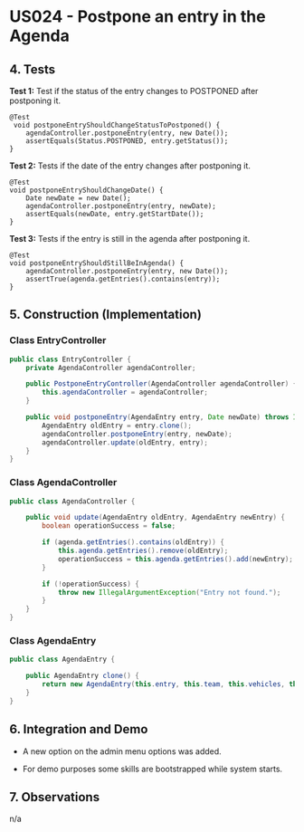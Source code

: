 # US024 - Postpone an entry in the Agenda

## 4. Tests

**Test 1:** Test if the status of the entry changes to POSTPONED after postponing it.

    @Test
     void postponeEntryShouldChangeStatusToPostponed() {
        agendaController.postponeEntry(entry, new Date());
        assertEquals(Status.POSTPONED, entry.getStatus());
    }

**Test 2:** Tests if the date of the entry changes after postponing it.

    @Test
    void postponeEntryShouldChangeDate() {
        Date newDate = new Date();
        agendaController.postponeEntry(entry, newDate);
        assertEquals(newDate, entry.getStartDate());
    }

**Test 3:** Tests if the entry is still in the agenda after postponing it.

    @Test
    void postponeEntryShouldStillBeInAgenda() {
        agendaController.postponeEntry(entry, new Date());
        assertTrue(agenda.getEntries().contains(entry));
    }

## 5. Construction (Implementation)

### Class EntryController

```java
public class EntryController {
    private AgendaController agendaController;

    public PostponeEntryController(AgendaController agendaController) {
        this.agendaController = agendaController;
    }

    public void postponeEntry(AgendaEntry entry, Date newDate) throws IllegalArgumentException {
        AgendaEntry oldEntry = entry.clone();
        agendaController.postponeEntry(entry, newDate);
        agendaController.update(oldEntry, entry);
    }
}
```
### Class AgendaController

```java
public class AgendaController {

    public void update(AgendaEntry oldEntry, AgendaEntry newEntry) {
        boolean operationSuccess = false;

        if (agenda.getEntries().contains(oldEntry)) {
            this.agenda.getEntries().remove(oldEntry);
            operationSuccess = this.agenda.getEntries().add(newEntry);
        }

        if (!operationSuccess) {
            throw new IllegalArgumentException("Entry not found.");
        }
    }
}
```

### Class AgendaEntry
    
```java
public class AgendaEntry {

    public AgendaEntry clone() {
        return new AgendaEntry(this.entry, this.team, this.vehicles, this.duration, this.status, this.startDate);
    }
}
```

## 6. Integration and Demo

* A new option on the admin menu options was added.

* For demo purposes some skills are bootstrapped while system starts.

## 7. Observations

n/a